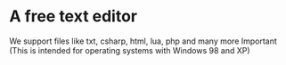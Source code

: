 # A free text editor
We support files like txt, csharp, html, lua, php and many more
Important (This is intended for operating systems with Windows 98 and XP)
